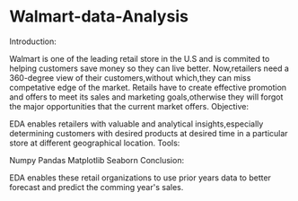 # Walmart-data-Analysis
Introduction:

  Walmart is one of the leading retail store in the U.S and is commited to helping customers save money so they can live better.
  Now,retailers need a 360-degree view of their customers,without which,they can miss competative edge of the market.
  Retails have to create effective promotion and offers to meet its sales and marketing goals,otherwise they will forgot the major     opportunities that the current market offers.
Objective:

  EDA enables retailers with valuable and analytical insights,especially determining customers with desired products at desired         time in a particular store at different geographical location.
Tools: 

  Numpy
  Pandas
  Matplotlib
  Seaborn
Conclusion:

  EDA enables these retail organizations to use prior years data to better forecast and predict the comming year's sales.
